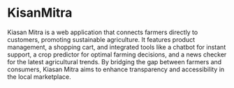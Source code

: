 # KisanMitra
Kiasan Mitra is a web application that connects farmers directly to customers, promoting sustainable agriculture. It features product management, a shopping cart, and integrated tools like a chatbot for instant support, a crop predictor for optimal farming decisions, and a news checker for the latest agricultural trends. By bridging the gap between farmers and consumers, Kiasan Mitra aims to enhance transparency and accessibility in the local marketplace.
